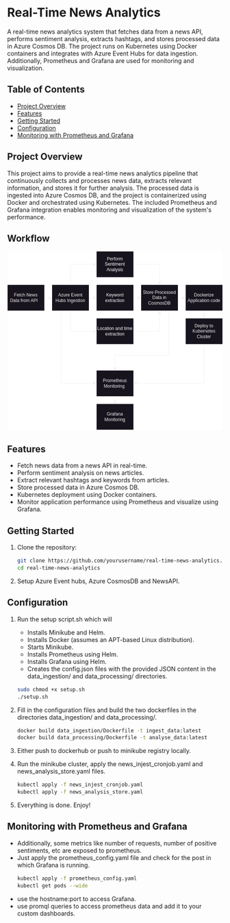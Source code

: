 # Real-Time News Analytics

A real-time news analytics system that fetches data from a news API, performs sentiment analysis, extracts hashtags, and stores processed data in Azure Cosmos DB. The project runs on Kubernetes using Docker containers and integrates with Azure Event Hubs for data ingestion. Additionally, Prometheus and Grafana are used for monitoring and visualization.

## Table of Contents

- [Project Overview](#project-overview)
- [Features](#features)
- [Getting Started](#getting-started)
- [Configuration](#configuration)
- [Monitoring with Prometheus and Grafana](#monitoring-with-prometheus-and-grafana)

## Project Overview

This project aims to provide a real-time news analytics pipeline that continuously collects and processes news data, extracts relevant information, and stores it for further analysis. The processed data is ingested into Azure Cosmos DB, and the project is containerized using Docker and orchestrated using Kubernetes. The included Prometheus and Grafana integration enables monitoring and visualization of the system's performance.

## Workflow
![alt text](workflow.png)

## Features

- Fetch news data from a news API in real-time.
- Perform sentiment analysis on news articles.
- Extract relevant hashtags and keywords from articles.
- Store processed data in Azure Cosmos DB.
- Kubernetes deployment using Docker containers.
- Monitor application performance using Prometheus and visualize using Grafana.

## Getting Started

1. Clone the repository:

   ```bash
   git clone https://github.com/yourusername/real-time-news-analytics.git
   cd real-time-news-analytics
   ```
2. Setup Azure Event hubs, Azure CosmosDB and NewsAPI.

## Configuration

1. Run the setup script.sh which will 
    - Installs Minikube and Helm.
    - Installs Docker (assumes an APT-based Linux distribution).
    - Starts Minikube.
    - Installs Prometheus using Helm.
    - Installs Grafana using Helm.
    - Creates the config.json files with the provided JSON content in the data_ingestion/ and data_processing/ directories.

    ```bash
    sudo chmod +x setup.sh
    ./setup.sh
    ```
2. Fill in the configuration files and build the two dockerfiles in the directories data_ingestion/ and data_processing/.
    ```bash
    docker build data_ingestion/Dockerfile -t ingest_data:latest
    docker build data_processing/Dockerfile -t analyse_data:latest
    ```
3. Either push to dockerhub or push to minikube registry locally.
4. Run the minikube cluster, apply the news_injest_cronjob.yaml and news_analysis_store.yaml files.
    ```bash
    kubectl apply -f news_injest_cronjob.yaml
    kubectl apply -f news_analysis_store.yaml
    ```
5. Everything is done. Enjoy!

## Monitoring with Prometheus and Grafana
 - Additionally, some metrics like number of requests, number of positive sentiments, etc are exposed to prometheus. 
 - Just apply the prometheus_config.yaml file and check for the post in which Grafana is running.
    ```bash
    kubectl apply -f prometheus_config.yaml
    kubectl get pods --wide

    ```
 - use the hostname:port to access Grafana.
 - use promql queries to access prometheus data and add it to your custom dashboards. 
